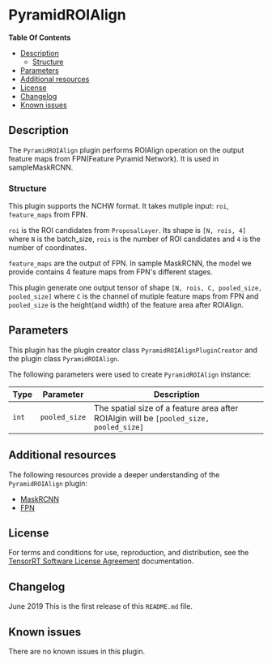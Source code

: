 # PyramidROIAlign

**Table Of Contents**
- [Description](#description)
    * [Structure](#structure)
- [Parameters](#parameters)
- [Additional resources](#additional-resources)
- [License](#license)
- [Changelog](#changelog)
- [Known issues](#known-issues)

## Description

The `PyramidROIAlign` plugin performs ROIAlign operation on the output feature maps from FPN(Feature Pyramid Network). It is used in sampleMaskRCNN. 


### Structure

This plugin supports the NCHW format. It takes mutiple input: `roi`, `feature_maps` from FPN.

`roi` is the ROI candidates from `ProposalLayer`. Its shape is `[N, rois, 4]` where `N` is the batch_size, `rois` is the number of ROI candidates and `4` is the number of
coordinates.

`feature_maps` are the output of FPN. In sample MaskRCNN, the model we provide contains 4 feature maps from FPN's different stages.

This plugin generate one output tensor of shape `[N, rois, C, pooled_size, pooled_size]` where `C` is the channel of mutiple feature maps from FPN and `pooled_size` is the
height(and width) of the feature area after ROIAlign.

## Parameters

This plugin has the plugin creator class `PyramidROIAlignPluginCreator` and the plugin class `PyramidROIAlign`.
  
The following parameters were used to create `PyramidROIAlign` instance:

| Type             | Parameter                       | Description
|------------------|---------------------------------|--------------------------------------------------------
|`int`             |`pooled_size`                    | The spatial size of a feature area after ROIAlgin will be `[pooled_size, pooled_size]`  


## Additional resources

The following resources provide a deeper understanding of the `PyramidROIAlign` plugin:

- [MaskRCNN](https://github.com/matterport/Mask_RCNN)
- [FPN](https://arxiv.org/abs/1612.03144)


## License

For terms and conditions for use, reproduction, and distribution, see the [TensorRT Software License Agreement](https://docs.nvidia.com/deeplearning/sdk/tensorrt-sla/index.html) 
documentation.


## Changelog

June 2019
This is the first release of this `README.md` file.


## Known issues

There are no known issues in this plugin.
